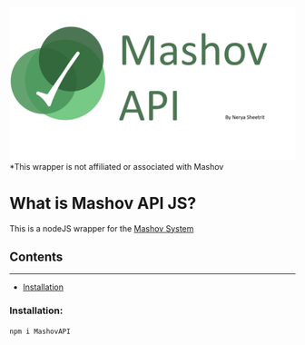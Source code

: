 <img src="https://raw.githubusercontent.com/neryash/MashovAPI/master/npmLogo.png"/>
*This wrapper is not affiliated or associated with Mashov

# What is Mashov API JS?

This is a nodeJS wrapper for the
<a href="https://web.mashov.info/students/login" target="_blank">Mashov System</a>

## Contents
<hr>
<ul>
  <li><a href="#installation">Installation</a></li>
</ul>


<h3 id="installation">Installation:</h3>

`npm i MashovAPI`
